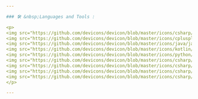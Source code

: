 ```yaml
---

### 🛠 &nbsp;Languages and Tools :

<p>
<img src="https://github.com/devicons/devicon/blob/master/icons/csharp/csharp-line.svg" title="C#" alt="CSharp" width="80" height="80"/>&nbsp;
<img src="https://github.com/devicons/devicon/blob/master/icons/cplusplus/cplusplus-line.svg" title="C++" alt="CPlusPlus" width="80" height="80"/>&nbsp;
<img src="https://github.com/devicons/devicon/blob/master/icons/java/java-original-wordmark.svg" title="Kotlin" alt="Kotlin" width="80" height="80"/>&nbsp;
<img src="https://github.com/devicons/devicon/blob/master/icons/kotlin/kotlin-plain-wordmark.svg" title="Kotlin" alt="Kotlin" width="80" height="80"/>&nbsp;
<img src="https://github.com/devicons/devicon/blob/master/icons/python/python-original-wordmark.svg" title="Python" alt="Python" width="80" height="80"/>&nbsp;
<img src="https://github.com/devicons/devicon/blob/master/icons/csharp/csharp-line.svg" title="C#" alt="CSharp" width="40" height="40"/>&nbsp;
<img src="https://github.com/devicons/devicon/blob/master/icons/csharp/csharp-line.svg" title="C#" alt="CSharp" width="40" height="40"/>&nbsp;
<img src="https://github.com/devicons/devicon/blob/master/icons/csharp/csharp-line.svg" title="C#" alt="CSharp" width="40" height="40"/>&nbsp;
<img src="https://github.com/devicons/devicon/blob/master/icons/csharp/csharp-line.svg" title="C#" alt="CSharp" width="40" height="40"/>&nbsp;
</p>

---
```

